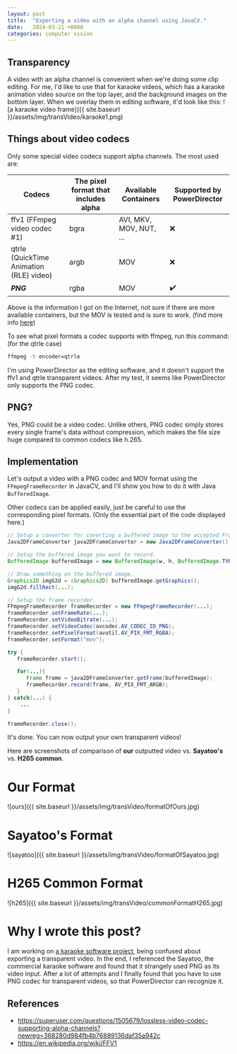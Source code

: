 ```yaml
---
layout: post
title:  "Exporting a video with an alpha channel using JavaCV."
date:   2024-03-21 +0800
categories: computer vision
---
```


## Transparency
A video with an alpha channel is convenient when we're doing some clip editing. For me, I'd like to use that for karaoke
videos, which has a karaoke animation video source on the top layer, and the background images on the bottom layer. When
we overlay them in editing software, it'd look like this:
![a karaoke video frame]({{ site.baseurl }}/assets/img/transVideo/karaoke1.png)

## Things about video codecs
Only some special video codecs support alpha channels. The most used are:

| Codecs                                  | The pixel format that includes alpha | Available Containers    | Supported by PowerDirector |
|-----------------------------------------|--------------------------------------|-------------------------|----------------------------|
| ffv1 (FFmpeg video codec #1)            | bgra                                 | AVI, MKV, MOV, NUT, ... | :x:                        |
| qtrle (QuickTime Animation (RLE) video) | argb                                 | MOV                     | :x:                        |
| ***PNG***                               | rgba                                 | MOV                     | :heavy_check_mark:         |

Above is the information I got on the Internet, not sure if there are more available containers, but the MOV is tested and 
is sure to work.
(find more info [here](https://superuser.com/questions/1505679/lossless-video-codec-supporting-alpha-channels?newreg=368280d984fb4b76889136daf35a942c))

To see what pixel formats a codec supports with ffmpeg, run this command: (for the qtrle case)
``` bash
ffmpeg -h encoder=qtrle
```

I'm using PowerDirector as the editing software, and it doesn't support the ffv1 and qtrle transparent videos. After my 
test, it seems like PowerDirector only supports the PNG codec.

## PNG?
Yes, PNG could be a video codec. Unlike others, PNG codec simply stores every single frame's data without compression, 
which makes the file size huge compared to common codecs like h.265.

## Implementation

Let's output a video with a PNG codec and MOV format using the `FFmpegFrameRecorder` in JavaCV,
and I'll show you how to do it with Java `BufferedImage`.

Other codecs can be applied easily, just be careful to use the corresponding pixel formats.
(Only the essential part of the code displayed here.)
``` java
// Setup a converter for coverting a buffered image to the accepted Frame format.
Java2DFrameConverter java2DFrameConverter = new Java2DFrameConverter();

// Setup the buffered image you want to record.
BufferedImage bufferedImage = new BufferedImage(w, h, BufferedImage.TYPE_INT_ARGB);

// Draw something on the buffered image.
Graphics2D imgG2d = (Graphics2D) bufferedImage.getGraphics();
imgG2d.fillRect(...);

// Setup the frame recorder.
FFmpegFrameRecorder frameRecorder = new FFmpegFrameRecorder(...);
frameRecorder.setFrameRate(...);
frameRecorder.setVideoBitrate(...);
frameRecorder.setVideoCodec(avcodec.AV_CODEC_ID_PNG);
frameRecorder.setPixelFormat(avutil.AV_PIX_FMT_RGBA);
frameRecorder.setFormat("mov");

try {
   frameRecorder.start();

   for(...){
      Frame frame = java2DFrameConverter.getFrame(bufferedImage);
      frameRecorder.record(frame, AV_PIX_FMT_ARGB);
   } 
} catch(...) {
    ...
}

frameRecorder.close();
```

It's done. You can now output your own transparent videos!

Here are screenshots of comparison of **our** outputted video vs. **Sayatoo's** vs. **H265 common**.
# Our Format                                             
![ours]({{ site.baseurl }}/assets/img/transVideo/formatOfOurs.jpg)

# Sayatoo's Format                      
![sayatoo]({{ site.baseurl }}/assets/img/transVideo/formatOfSayatoo.jpg) 

# H265 Common Format                   
![h265]({{ site.baseurl }}/assets/img/transVideo/commonFormatH265.jpg)


# Why I wrote this post?
I am working on [a karaoke software project](https://github.com/Bowen951209/open-karaoke-toolkit), being confused about
exporting a transparent video. In the end, I referenced the Sayatoo, the commercial karaoke software and found that it 
strangely used PNG as its video input. After a lot of attempts and I finally found that you have to use PNG codec for 
transparent videos, so that PowerDirector can recognize it.

## References
 - <https://superuser.com/questions/1505679/lossless-video-codec-supporting-alpha-channels?newreg=368280d984fb4b76889136daf35a942c>
 - <https://en.wikipedia.org/wiki/FFV1>